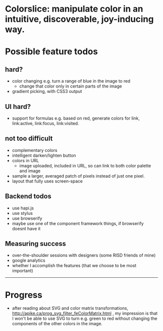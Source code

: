 # Colorslice: manipulate color in an intuitive, discoverable, joy-inducing way.

# Possible feature todos
## hard?
- color changing e.g. turn a range of blue in the image to red
    - change that color only in certain parts of the image
- gradient picking, with CSS3 output

## UI hard?

- support for formulas e.g. based on red, generate colors for link, link:active,
  link:focus, link:visited.

## not too difficult
- complementary colors
- intelligent darken/lighten button
- colors in URL
    - image uploaded, included in URL, so can link to both color palette and
      image
- sample a larger, averaged patch of pixels instead of just one pixel.
- layout that fully uses screen-space

## Backend todos
- use hapi.js
- use stylus
- use browserify
- maybe use one of the component framework things, if browserify doesnt have it

## Measuring success
- over-the-shoulder sessions with designers (some RISD friends of mine)
- google analytics
- whether I accomplish the features (that we choose to be most important)

---

# Progress
- after reading about SVG and color matrix transformations, http://apike.ca/prog_svg_filter_feColorMatrix.html
  , my impression is that I won't be able to use SVG to turn e.g. green to red without
  changing the components of the other colors in the image.